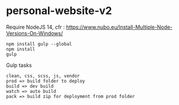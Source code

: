 # personal-website-v2

Require NodeJS 14, cfr : https://www.nubo.eu/Install-Multiple-Node-Versions-On-Windows/

    npm install gulp --global
    npm install
    gulp

Gulp tasks

    clean, css, scss, js, vendor
    prod => build folder to deploy
    build => dev build
    watch => auto build
    pack => build zip for deployment from prod folder
